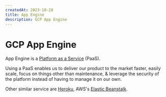 ```yaml
---
createdAt: 2023-10-28
title: App Engine
description: GCP App Engine
---
```


# GCP App Engine
App Engine is a [Platform as a Service](https://cloud.google.com/learn/what-is-paas#:~:text=Get%20the%20report-,Platform%20as%20a%20Service%20defined,middleware%2C%20tools%2C%20and%20more.) (PaaS). 

Using a PaaS enables us to deliver our product to the market faster, easily scale, focus on things other than maintenance, & leverage the security of the platform instead of having to manage it on our own.

Other similar service are [Heroku](https://www.heroku.com/?utm_source=google&utm_medium=paid_search&utm_campaign=amer_heraw&utm_content=general-branded-search-rsa&utm_term=heroku&gad_source=1&gclid=CjwKCAiA29auBhBxEiwAnKcSqvfhhL4Xi9-Arg3E_zs1FT7N_yK1GScfcEQJ5EgzdjEHg6XGaub6RRoCY8sQAvD_BwE), AWS's [Elastic Beanstalk](https://aws.amazon.com/elasticbeanstalk/?gclid=CjwKCAiA29auBhBxEiwAnKcSqlrP7fRgtxam5s_K_bQghjt0b1c_rS-kXKKUHd0OIDmibcxoSSDaGBoCCy8QAvD_BwE&trk=b1c3dd7d-1b94-4b82-99e3-c1505e3a55fb&sc_channel=ps&ef_id=CjwKCAiA29auBhBxEiwAnKcSqlrP7fRgtxam5s_K_bQghjt0b1c_rS-kXKKUHd0OIDmibcxoSSDaGBoCCy8QAvD_BwE:G:s&s_kwcid=AL!4422!3!651737511572!p!!g!!what%20is%20elastic%20beanstalk!19845796021!146736269509).